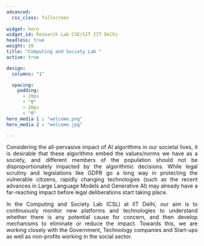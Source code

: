 ```yaml
---
advanced:
  css_class: fullscreen
  
widget: hero
widget_id: Research Lab CSE/SIT IIT Delhi
headless: true
weight: 20
title: "Computing and Society Lab "
active: true

design:
  columns: "1"

  spacing:
    padding:
      - 20px
      - "0"
      - 20px
      - "0"
hero_media 1 : "welcome.png"
hero_media 2 : "welcome.jpg"

---
```


<p style="text-align: justify; width: 200 %">
Considering the all-pervasive impact of AI algorithms in our societal lives, it is desirable that these algorithms embed the values/norms we have as a society, and different members of the population should not be disproportionately impacted by the algorithmic decisions. While legal scrutiny and legislations like GDPR go a long way in protecting the vulnerable citizens, rapidly changing technologies (such as the recent advances in Large Language Models and Generative AI) may already have a far-reaching impact before legal deliberations start taking place.
</p>

<p style="text-align: justify; width: 5000 px">
In the Computing and Society Lab (CSL) at IIT Delhi, our aim is to continuously monitor new platforms and technologies to understand whether there is any potential cause for concern, and then develop mechanisms to eliminate or reduce the impact. Towards this, we are working closely with the Government, Technology companies and Start-ups as well as non-profits working in the social sector.
</p>

